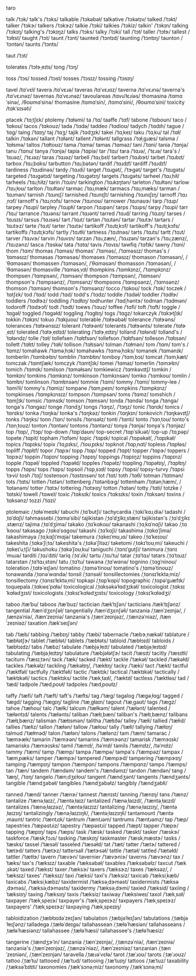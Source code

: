 taro

<!-- toran	/tɔˈɹɑn/ -->
<!-- toray	/tɔˈɹeɪ/ -->
<!-- tornadic	/tɔɹˈneɪdɪk/ -->
<!-- tornado	/tɔɹˈneɪˌdoʊ/ -->
<!-- tornado's	/tɔɹˈneɪˌdoʊz/ -->
<!-- tornadoes	/tɔɹˈneɪdoʊz/ -->
<!-- tornados	/tɔɹˈneɪˌdoʊz/ -->
<!-- torpedo	/tɔɹˈpiˌdoʊ/ -->
<!-- torpedoed	/tɔɹˈpiˌdoʊd/ -->
<!-- torpedoes	/tɔɹˈpidoʊz/ -->
<!-- torpedoing	/tɔɹˈpiˌdoʊɪŋ/ -->
<!-- torrential	/tɔˈɹɛnʃəɫ/ -->
<!-- tortilla	/tɔɹˈtiə/ -->

talk	/ˈtɔk/
talk's	/ˈtɔks/
talkable	/ˈtɔkəbəɫ/
talkative	/ˈtɔkətɪv/
talked	/ˈtɔkt/
talker	/ˈtɔkɝ/
talkers	/ˈtɔkɝz/
talkie	/ˈtɔki/
talkies	/ˈtɔkiz/
talkin'	/ˈtɔkɪn/
talking	/ˈtɔkɪŋ/
talking's	/ˈtɔkɪŋz/
talks	/ˈtɔks/
talky	/ˈtɔki/
tall	/ˈtɔɫ/
taller	/ˈtɔɫɝ/
tallest	/ˈtɔɫɪst/
taught	/ˈtɔt/
taunt	/ˈtɔnt/
taunted	/ˈtɔntɪd/
taunting	/ˈtɔntɪŋ/
taunton	/ˈtɔntən/
taunts	/ˈtɔnts/
<!-- taurus	/ˈtɔɹəs/ -->
<!-- tauruses	/ˈtɔɹəsəz/ -->
taut	/ˈtɔt/
<!-- toil	/ˈtɔɪɫ/ -->
<!-- toiled	/ˈtɔɪɫd/ -->
<!-- toilet	/ˈtɔɪɫət/ -->
<!-- toilet's	/ˈtɔɪɫəts/ -->
<!-- toiletries	/ˈtɔɪɫətɹiz/ -->
<!-- toiletry	/ˈtɔɪɫətɹi/ -->
<!-- toilets	/ˈtɔɪɫəts/ -->
<!-- toiling	/ˈtɔɪɫɪŋ/ -->
<!-- toils	/ˈtɔɪɫz/ -->
tolerates	/ˈtɔɫɝˌeɪts/
tong	/ˈtɔŋ/
<!-- tor	/ˈtɔɹ/ -->
<!-- torah	/ˈtɔɹə/ -->
<!-- torch	/ˈtɔɹtʃ/ -->
<!-- torched	/ˈtɔɹtʃt/ -->
<!-- torches	/ˈtɔɹtʃɪz/ -->
<!-- torching	/ˈtɔɹtʃɪŋ/ -->
<!-- tore	/ˈtɔɹ/ -->
<!-- tori	/ˈtɔɹi/ -->
<!-- torment	/ˈtɔɹˌmɛnt/, /tɔɹˈmɛnt/ -->
<!-- tormented	/ˈtɔɹˌmɛntɪd/ -->
<!-- tormenting	/ˈtɔɹˌmɛntɪŋ/ -->
<!-- tormentor	/ˈtɔɹˌmɛntɝ/ -->
<!-- tormentors	/ˈtɔɹˌmɛntɝz/ -->
<!-- torments	/ˈtɔɹˌmɛnts/ -->
<!-- torn	/ˈtɔɹn/ -->
<!-- torpid	/ˈtɔɹpəd/ -->
<!-- torpor	/ˈtɔɹpɝ/ -->
<!-- torque	/ˈtɔɹk/ -->
<!-- torrance	/ˈtɔɹəns/ -->
<!-- torrent	/ˈtɔɹənt/ -->
<!-- torrents	/ˈtɔɹənts/ -->
<!-- torsion	/ˈtɔɹʃən/ -->
<!-- torso	/ˈtɔɹˌsoʊ/ -->
<!-- torsos	/ˈtɔɹˌsoʊz/ -->
<!-- tort	/ˈtɔɹt/ -->
<!-- tortoise	/ˈtɔɹtəs/ -->
<!-- tortoises	/ˈtɔɹtəsəz/ -->
<!-- torts	/ˈtɔɹts/ -->
<!-- tortuous	/ˈtɔɹtʃəwəs/ -->
<!-- torture	/ˈtɔɹtʃɝ/ -->
<!-- tortured	/ˈtɔɹtʃɝd/ -->
<!-- torturer	/ˈtɔɹtʃɝɝ/ -->
<!-- torturers	/ˈtɔɹtʃɝɝz/ -->
<!-- tortures	/ˈtɔɹtʃɝz/ -->
<!-- torturing	/ˈtɔɹtʃɝɪŋ/ -->
<!-- torturous	/ˈtɔɹˌtʃuəs/ -->
<!-- tory	/ˈtɔɹi/ -->
toss	/ˈtɔs/
tossed	/ˈtɔst/
tosses	/ˈtɔsɪz/
tossing	/ˈtɔsɪŋ/
<!-- tours	/ˈtɔɹz/, /ˈtʊɹz/ -->
<!-- toward	/ˈtɔɹd/, /təˈwɔɹd/ -->
<!-- towards	/ˈtɔɹdz/, /təˈwɔɹdz/ -->
<!-- toy	/ˈtɔɪ/ -->
<!-- toy's	/ˈtɔɪz/ -->
<!-- toyboy	/ˈtɔɪˌbɔɪ/ -->
<!-- toyed	/ˈtɔɪd/ -->
<!-- toying	/ˈtɔɪɪŋ/ -->
<!-- toymaker	/ˈtɔɪˌmeɪkɝ/ -->
<!-- toymakers	/ˈtɔɪˌmeɪkɝz/ -->
<!-- toys	/ˈtɔɪz/ -->
<!-- toys'	/ˈtɔɪz/ -->
<!-- toystore	/ˈtɔɪˌstɔɹ/ -->
<!-- toystores	/ˈtɔɪˌstɔɹz/ -->

<!-- tortillas	/ˌtɔɹˈtiəz/ -->
<!-- toyotas	/ˌtɔɪˈoʊtəz/ -->

<!-- tarantino	/tɑɹɑnˈtinoʊ/ -->
tavel	/tɑˈvɛɫ/
tavera	/tɑˈvɛɹə/
taveras	/tɑˈvɛɹɑz/
taverna	/tɑˈvɛɹnə/
taverna's	/tɑˈvɛɹnəz/
tavernas	/tɑˈvɛɹnəz/
tavoulareas	/tɑvuˈɫɛɹiəs/
thomasina	/tɑmɑˈsinə/, /θoʊmɑˈsinə/
thomasine	/tɑmɑˈsin/, /tɑmɑˈsini/, /θoʊmɑˈsini/
toxicity	/tɑkˈsɪsəti/

ptacek	/ˈtɑˌtʃɛk/
ptolemy	/ˈtɑɫəmi/
ta	/ˈtɑ/
taaffe	/ˈtɑf/
tabone	/ˈtɑboʊn/
taco	/ˈtɑkoʊ/
tacos	/ˈtɑkoʊz/
tada	/ˈtɑdə/
taddeo	/ˈtɑdioʊ/
tadych	/ˈtɑdɪh/
tague	/ˈtɑɡ/
taing	/ˈtɑɪŋ/
taj	/ˈtɑʒ/
tajik	/ˈtɑdʒɪk/
takei	/ˈtɑˌkeɪ/
taku	/ˈtɑˌku/
tal	/ˈtɑɫ/
talkin	/ˈtɑkən/
tallant	/ˈtɑɫənt/
tallent	/ˈtɑɫənt/
tallgrass	/ˈtɑɫˌɡɹæs/
talsma	/ˈtɑɫsmə/
taltos	/ˈtɑɫtoʊz/
tama	/ˈtɑmə/
tamas	/ˈtɑməz/
tani	/ˈtɑni/
tania	/ˈtɑnjə/
tanu	/ˈtɑnu/
tanya	/ˈtɑnjə/
tapia	/ˈtɑpiə/
tar	/ˈtɑɹ/
tara	/ˈtɑɹə/, /ˈtɛɹə/
tara's	/ˈtɑɹəz/, /ˈtɛɹəz/
taras	/ˈtɑɹəz/
tarbell	/ˈtɑɹˌbɛɫ/
tarbert	/ˈtɑɹbɝt/
tarbet	/ˈtɑɹbɪt/
tarbox	/ˈtɑɹˌbɑks/
tarbutton	/ˈtɑɹˌbətən/
tardif	/ˈtɑɹdɪf/
tardiff	/ˈtɑɹdɪf/
tardiness	/ˈtɑɹdinəs/
tardy	/ˈtɑɹdi/
target	/ˈtɑɹɡət/, /ˈtɝɡət/
target's	/ˈtɑɹɡəts/
targeted	/ˈtɑɹɡətɪd/
targeting	/ˈtɑɹɡətɪŋ/
targets	/ˈtɑɹɡəts/
tarheel	/ˈtɑɹˌhiɫ/
tarheels	/ˈtɑɹˌhiɫz/
tarin	/ˈtɑɹin/
tarkington	/ˈtɑɹkɪŋtən/
tarleton	/ˈtɑɹɫtən/
tarlow	/ˈtɑɹˌɫoʊ/
tarlton	/ˈtɑɹɫtən/
tarmac	/ˈtɑɹˌmæk/
tarmacs	/ˈtɑɹˌmæks/
tarman	/ˈtɑɹmən/
tarnish	/ˈtɑɹnɪʃ/
tarnished	/ˈtɑɹnɪʃt/
tarnishing	/ˈtɑɹnɪʃɪŋ/
tarnoff	/ˈtɑɹˌnɔf/
tarnoff's	/ˈtɑɹˌnɔfs/
tarnow	/ˈtɑɹnoʊ/
tarnower	/ˈtɑɹnaʊɝ/
tarp	/ˈtɑɹp/
tarpey	/ˈtɑɹpi/
tarpley	/ˈtɑɹpɫi/
tarpon	/ˈtɑɹpən/
tarps	/ˈtɑɹps/
tarpy	/ˈtɑɹpi/
tarr	/ˈtɑɹ/
tarrance	/ˈtɑɹəns/
tarrant	/ˈtɑɹənt/
tarred	/ˈtɑɹd/
tarring	/ˈtɑɹɪŋ/
tarses	/ˈtɑɹsɪs/
tarsus	/ˈtɑɹsəs/
tart	/ˈtɑɹt/
tartan	/ˈtɑɹtən/
tartar	/ˈtɑɹtɝ/
tartars	/ˈtɑɹtɝz/
tarte	/ˈtɑɹt/
tarter	/ˈtɑɹtɝ/
tartikoff	/ˈtɑɹtɪˌkɔf/
tartikoff's	/ˈtɑɹtɪˌkɔfs/
tartikoffs	/ˈtɑɹtɪˌkɔfs/
tartly	/ˈtɑɹtɫi/
tartness	/ˈtɑɹtnəs/
tarts	/ˈtɑɹts/
tartt	/ˈtɑɹt/
tarver	/ˈtɑɹvɝ/
tarvin	/ˈtɑɹvɪn/
tarzan	/ˈtɑɹˌzæn/, /ˈtɑɹzən/
tarzan's	/ˈtɑɹˌzænz/, /ˈtɑɹzənz/
tasca	/ˈtɑskə/
tata	/ˈtɑtɑ/
tavis	/ˈtɑvɪs/
tawfiq	/ˈtɑfɪk/
tawny	/ˈtɑni/
thom	/ˈtɑm/
thomas	/ˈtɑməs/
thomas'	/ˈtɑməs/, /ˈtɑməsɪz/
thomas's	/ˈtɑməsɪz/
thomasas	/ˈtɑməsəs/
thomases	/ˈtɑməsɪz/
thomason	/ˈtɑməsən/, /ˈθɑməsən/
thomassen	/ˈtɑməsən/, /ˈθɑməsən/
thomasson	/ˈtɑməsən/, /ˈθɑməsən/
thomasville	/ˈtɑməsˌvɪɫ/
thompkins	/ˈtɑmkɪnz/, /ˈtɑmpkɪnz/
thompsen	/ˈtɑmpsən/, /ˈtɑmsən/
thompson	/ˈtɑmpsən/, /ˈtɑmsən/
thompson's	/ˈtɑmpsənz/, /ˈtɑmsənz/
thompsons	/ˈtɑmpsənz/, /ˈtɑmsənz/
thomson	/ˈtɑmsən/
thomson's	/ˈtɑmsənz/
tocco	/ˈtɑkoʊ/
tock	/ˈtɑk/
toczek	/ˈtɑtʃɛk/
tod	/ˈtɑd/
todd	/ˈtɑd/
todd's	/ˈtɑdz/
toddle	/ˈtɑdəɫ/
toddler	/ˈtɑdɫɝ/
toddlers	/ˈtɑdɫɝz/
toddling	/ˈtɑdɫɪŋ/
todhunter	/ˈtɑdˌhəntɝ/
todman	/ˈtɑdmən/
todoroff	/ˈtɑdɝɔf/
todt	/ˈtɑdt/
toews	/ˈtɑuz/
toffee	/ˈtɑfi/
toft	/ˈtɑft/
toggle	/ˈtɑɡəɫ/
toggled	/ˈtɑɡəɫd/
toggling	/ˈtɑɡɫɪŋ/
togs	/ˈtɑɡz/
tokarczyk	/ˈtɑkɝtʃɪk/
tokkin	/ˈtɑkɪn/
tokuo	/ˈtɑkjuoʊ/
tolerable	/ˈtɑɫɝəbəɫ/
tolerance	/ˈtɑɫɝəns/
tolerances	/ˈtɑɫɝənsɪz/
tolerant	/ˈtɑɫɝənt/
tolerants	/ˈtɑɫɝənts/
tolerate	/ˈtɑɫɝˌeɪt/
tolerated	/ˈtɑɫɝˌeɪtɪd/
tolerating	/ˈtɑɫɝˌeɪtɪŋ/
tolland	/ˈtɑɫənd/
tolland's	/ˈtɑɫəndz/
tolle	/ˈtɑɫ/
tollefsen	/ˈtɑɫɪfsən/
tollefson	/ˈtɑɫɪfsən/
tolleson	/ˈtɑɫɪsən/
tollett	/ˈtɑɫɪt/
tolley	/ˈtɑɫi/
tollison	/ˈtɑɫɪsən/
tolman	/ˈtɑɫmən/
tom	/ˈtɑm/
tom's	/ˈtɑmz/
tomahawk	/ˈtɑməˌhɔk/
tomahawks	/ˈtɑməˌhɔks/
tomanek	/ˈtɑmənɪk/
tomberlin	/ˈtɑmbɝɫɪn/
tomblin	/ˈtɑmbɫɪn/
tomboy	/ˈtɑmˌbɔɪ/
tomcat	/ˈtɑmˌkæt/
tomczak	/ˈtɑmtʃæk/
tomczyk	/ˈtɑmtʃɪk/
tomei	/ˈtɑmaɪ/
tomerlin	/ˈtɑmɝɫɪn/
tomich	/ˈtɑmɪk/
tomilson	/ˈtɑməɫsən/
tomkiewicz	/ˈtɑmkəvɪtʃ/
tomkin	/ˈtɑmkɪn/
tomkins	/ˈtɑmkɪnz/
tomkinson	/ˈtɑmkɪnsən/
tomko	/ˈtɑmkoʊ/
tomlin	/ˈtɑmɫɪn/
tomlinson	/ˈtɑmɫɪnsən/
tommie	/ˈtɑmi/
tommy	/ˈtɑmi/
tommy-lee	/ˈtɑmiˈɫi/
tommy's	/ˈtɑmiz/
tompane	/ˈtɑmˌpeɪn/
tompkins	/ˈtɑmpkɪnz/
tompkinses	/ˈtɑmpkɪnsɪz/
tompson	/ˈtɑmpsən/
toms	/ˈtɑmz/
tomshich	/ˈtɑmʃɪk/
tomsic	/ˈtɑmsɪk/
tomson	/ˈtɑmsən/
tonda	/ˈtɑndə/
tonga	/ˈtɑnɡə/
tonga's	/ˈtɑnɡəz/
tonge	/ˈtɑndʒ/
tongs	/ˈtɑŋz/, /ˈtɔŋz/
tonic	/ˈtɑnɪk/
tonics	/ˈtɑnɪks/
tonka	/ˈtɑŋkə/
tonka's	/ˈtɑŋkəz/
tonkin	/ˈtɑŋkɪn/
tonkovich	/ˈtɑŋkəvɪtʃ/
tonks	/ˈtɑŋks/
tonn	/ˈtɑn/
tonsils	/ˈtɑnsəɫz/
tonti	/ˈtɑnti/
tonto	/ˈtɑnˌtoʊ/
tonto's	/ˈtɑnˌtoʊz/
tonton	/ˈtɑntən/
tontons	/ˈtɑntənz/
tonya	/ˈtɑnjə/
tonya's	/ˈtɑnjəz/
top	/ˈtɑp/, /ˈtɔp/
top-down	/ˈtɑpˈdaʊn/
top-secret	/ˈtɑpˈsikɹət/
top-up	/ˈtɑˌpəp/
topete	/ˈtɑpit/
topham	/ˈtɑfəm/
topic	/ˈtɑpɪk/
topical	/ˈtɑpəkəɫ/, /ˈtɑpɪkəɫ/
topics	/ˈtɑpɪks/
topix	/ˈtɑˌpɪks/, /ˈtoʊˌpɪks/
topknot	/ˈtɑpˌnɑt/
topless	/ˈtɑpɫəs/
topliff	/ˈtɑpɫɪf/
topor	/ˈtɑpɝ/
topp	/ˈtɑp/
topped	/ˈtɑpt/
topper	/ˈtɑpɝ/
toppers	/ˈtɑpɝz/
toppin	/ˈtɑpɪn/
topping	/ˈtɑpɪŋ/
toppings	/ˈtɑpɪŋz/
toppins	/ˈtɑpɪnz/
topple	/ˈtɑpəɫ/
toppled	/ˈtɑpəɫd/
topples	/ˈtɑpəɫz/
toppling	/ˈtɑpəɫɪŋ/, /ˈtɑpɫɪŋ/
topps	/ˈtɑps/
tops	/ˈtɑps/
topsoil	/ˈtɑpˌsɔɪɫ/
topsy	/ˈtɑpsi/
topsy-turvy	/ˈtɑpsiˈtɝvi/
tosh	/ˈtɑʃ/
tostenson	/ˈtɑstɪnsən/
tot	/ˈtɑt/
toth	/ˈtɑθ/
totman	/ˈtɑtmən/
tots	/ˈtɑts/
totten	/ˈtɑtən/
tottenberg	/ˈtɑtənbɝɡ/
tottenham	/ˈtɑtənˌhæm/, /ˈtɑtənəm/
totter	/ˈtɑtɝ/
tottering	/ˈtɑtɝɪŋ/
totton	/ˈtɑtən/
totty	/ˈtɑti/
totzke	/ˈtɑtski/
towell	/ˈtɑwɛɫ/
toxic	/ˈtɑksɪk/
toxics	/ˈtɑksɪks/
toxin	/ˈtɑksən/
toxins	/ˈtɑksənz/
tozzi	/ˈtɑzi/

ptolemaic	/ˌtɑɫəˈmeɪɪk/
tabuchi	/ˌtɑˈbutʃi/
tachycardia	/ˌtɑkiˈkɑɹˌdiə/
tadashi	/ˌtɑˈdɑʃi/
tahmassebi	/ˌtɑməˈsibi/
tajikistan	/ˌtɑˈdʒikɪˌstæn/
tajikistan's	/ˌtɑˈdʒikɪˌstænz/
tajima	/ˌtɑˈdʒimə/
takako	/ˌtɑˈkɑkoʊ/
takanashi	/ˌtɑˌkɑˈnɑʃi/
takao	/ˌtɑˈkɑoʊ/
takasago	/ˌtɑkɑˈsɑɡoʊ/
takashi	/ˌtɑˈkɑʃi/
takashima	/ˌtɑkɑˈʃimə/
takashimaya	/ˌtɑˌkɑʃɪˈmɑjə/
takemura	/ˌtɑkeɪˈmʊˌɹɑ/
takeo	/ˌtɑˈkeɪoʊ/
takeshita	/ˌtɑkəˈʃiˌtɑ/
takeshita's	/ˌtɑkəˈʃitəz/
taketomi	/ˌtɑkɪˈtoʊˌmi/
takeuchi	/ˌtɑkeɪˈuˌtʃi/
takushoku	/ˌtɑkəˈʃoʊˌku/
taniguchi	/ˌtɑnɪˈɡutʃi/
tanimura	/ˌtɑnɪˈmuɹə/
tarditi	/ˌtɑɹˈdɪti/
tariq	/ˌtɑˈɹik/
tartu	/ˌtɑɹˈtu/
tatar	/ˌtɑˈtɑɹ/
tatars	/ˌtɑˈtɑɹz/
tatarstan	/ˌtɑˈtɑɹˌstɑn/
tatu	/ˌtɑˈtu/
tawana	/ˌtɑˈwɑnə/
tognino	/ˌtɑɡˈninoʊ/
toleration	/ˌtɑɫɝˈeɪʃən/
tomatino	/ˌtɑməˈtinoʊ/
tomatino's	/ˌtɑməˈtinoʊz/
tonawanda	/ˌtɑnəˈwɑndə/
tonsil	/ˌtɑnsəɫ/
tonsillectomies	/ˌtɑnsɪˈɫɛktəˌmiz/
tonsillectomy	/ˌtɑnsɪˈɫɛktəˌmi/
topkapi	/ˌtɑpˈkɑpi/
topographic	/ˌtɑpəˈɡɹæfɪk/
toquepala	/ˌtɑkwɛˈpɑɫə/
toxicological	/ˌtɑksəkəˈɫɑdʒɪkəɫ/
toxicologist	/ˌtɑksɪˈkɑɫədʒɪst/
toxicologists	/ˌtɑksɪˈkɑɫədʒɪsts/
toxicology	/ˌtɑksɪˈkɑɫədʒi/

taboo	/tæˈbu/
taboos	/tæˈbuz/
tactician	/tækˈtɪʃən/
tacticians	/tækˈtɪʃənz/
tangential	/tænˈdʒɛnʃəɫ/
tangentially	/tænˈdʒɛnʃəɫi/
tanzania	/ˌtænˈzeɪnjə/, /ˌtænzəˈniə/, /tænˈzeɪniə/
tanzania's	/ˌtænˈzeɪnjəz/, /ˌtænzəˈniəz/, /tænˈzeɪniəz/
taxation	/tækˈseɪʃən/

tab	/ˈtæb/
tabbing	/ˈtæbɪŋ/
tabby	/ˈtæbi/
tabernacle	/ˈtæbɝˌnækəɫ/
tablature	/ˈtæbɫətʃɝ/
tablet	/ˈtæbɫət/
tablets	/ˈtæbɫəts/
tabloid	/ˈtæbɫɔɪd/
tabloids	/ˈtæbɫɔɪdz/
tabs	/ˈtæbz/
tabulate	/ˈtæbjəˌɫeɪt/
tabulated	/ˈtæbjəˌɫeɪtɪd/
tabulating	/ˈtæbjəˌɫeɪtɪŋ/
tabulature	/ˈtæbjəɫətʃɝ/
tacit	/ˈtæsɪt/
tacitly	/ˈtæsɪtɫi/
taciturn	/ˈtæsɪˌtɝn/
tack	/ˈtæk/
tacked	/ˈtækt/
tackle	/ˈtækəɫ/
tackled	/ˈtækəɫd/
tackles	/ˈtækəɫz/
tackling	/ˈtækəɫɪŋ/, /ˈtækɫɪŋ/
tacky	/ˈtæki/
tact	/ˈtækt/
tactful	/ˈtæktfəɫ/
tactfully	/ˈtæktfəɫi/
tactic	/ˈtæktɪk/
tactical	/ˈtæktɪkəɫ/
tactically	/ˈtæktɪkəɫi/
tactics	/ˈtæktɪks/
tactile	/ˈtækˌtaɪɫ/, /ˈtæktɪɫ/
tactless	/ˈtæktɫəs/
tad	/ˈtæd/
tadpole	/ˈtædˌpoʊɫ/
tadpoles	/ˈtædˌpoʊɫz/
<!-- taekwondo	/ˈtæˌkwɑnˈdoʊ/, /taɪˈkwɑndoʊ/ -->
taffy	/ˈtæfi/
taft	/ˈtæft/
taft's	/ˈtæfts/
tag	/ˈtæɡ/
tagalog	/ˈtæɡəˌɫɑɡ/
tagged	/ˈtæɡd/
tagging	/ˈtæɡɪŋ/
tagline	/ˈtæˌɡɫaɪn/
tagout	/ˈtæˌɡaʊt/
tags	/ˈtæɡz/
tahoe	/ˈtæhoʊ/
talc	/ˈtæɫk/
talcum	/ˈtæɫkəm/
talent	/ˈtæɫənt/
talented	/ˈtæɫəntɪd/
talents	/ˈtæɫənts/
taliban	/ˈtæɫɪˌbæn/
taliban's	/ˈtæɫɪˌbænz/
talibans	/ˈtæɫɪˌbænz/
talisman	/ˈtæɫɪsmən/
talitha	/ˈtæɫɪðə/
talley	/ˈtæɫi/
tallied	/ˈtæɫid/
tallies	/ˈtæɫiz/
tallon	/ˈtæɫən/
tallow	/ˈtæɫoʊ/
tally	/ˈtæɫi/
tallying	/ˈtæɫiɪŋ/
talmud	/ˈtæɫməd/
talon	/ˈtæɫən/
talons	/ˈtæɫənz/
tam	/ˈtæm/
tamarac	/ˈtæmɝæk/
tamarin	/ˈtæmɝən/
tamarins	/ˈtæmɝənz/
tamarisk	/ˈtæmɝɪsk/
tamarisks	/ˈtæmɝɪsks/
tamil	/ˈtæmɪɫ/, /təˈmɪɫ/
tamils	/ˈtæmɪɫz/, /təˈmɪɫz/
tammy	/ˈtæmi/
tamp	/ˈtæmp/
tampa	/ˈtæmpə/
tampa's	/ˈtæmpəz/
tampax	/ˈtæmˌpæks/
tamper	/ˈtæmpɝ/
tampered	/ˈtæmpɝd/
tampering	/ˈtæmpɝɪŋ/
tamping	/ˈtæmpɪŋ/
tampon	/ˈtæmpɑn/
tampons	/ˈtæmpɑnz/
tamps	/ˈtæmps/
tan	/ˈtæn/
tandem	/ˈtændəm/
tandem's	/ˈtændəmz/
tandon	/ˈtændən/
tang	/ˈtæŋ/, /ˈtɑŋ/
tangelo	/ˈtænˌdʒɛɫoʊ/
tangent	/ˈtændʒənt/
tangents	/ˈtændʒənts/
tangible	/ˈtændʒəbəɫ/
tangibles	/ˈtændʒəbəɫz/
tangibly	/ˈtændʒəbɫi/
<!-- tangle	/ˈtæŋɡəɫ/ -->
<!-- tangled	/ˈtæŋɡəɫd/ -->
<!-- tangles	/ˈtæŋɡəɫz/ -->
<!-- tanglewood	/ˈtæŋɡəɫˌwʊd/ -->
<!-- tangling	/ˈtæŋɡɫɪŋ/ -->
<!-- tango	/ˈtæŋɡoʊ/ -->
<!-- tangos	/ˈtæŋɡoʊz/ -->
<!-- tank	/ˈtæŋk/ -->
<!-- tank's	/ˈtæŋks/ -->
<!-- tanked	/ˈtæŋkt/ -->
<!-- tanker	/ˈtæŋkɝ/ -->
<!-- tankers	/ˈtæŋkɝz/ -->
<!-- tanking	/ˈtæŋkɪŋ/ -->
<!-- tanks	/ˈtæŋks/ -->
tanned	/ˈtænd/
tanner	/ˈtænɝ/
tannest	/ˈtænɪst/
tanning	/ˈtænɪŋ/
tans	/ˈtænz/
tantalize	/ˈtænəˌɫaɪz/, /ˈtæntəˌɫaɪz/
tantalized	/ˈtænəˌɫaɪzd/, /ˈtæntəˌɫaɪzd/
tantalizes	/ˈtænəˌɫaɪzəz/, /ˈtæntəˌɫaɪzɪz/
tantalizing	/ˈtænəˌɫaɪzɪŋ/, /ˈtæntəˌɫaɪzɪŋ/
tantalizingly	/ˈtænəˌɫaɪzɪŋɫi/, /ˈtæntəˌɫaɪzɪŋɫi/
tantamount	/ˈtæntəˌmaʊnt/
tantric	/ˈtæntɹɪk/
tantrum	/ˈtæntɹəm/
tantrums	/ˈtæntɹəmz/
tap	/ˈtæp/
tapestries	/ˈtæpəstɹiz/
tapestry	/ˈtæpəstɹi/
tapped	/ˈtæpt/
tapper	/ˈtæpɝ/
tapping	/ˈtæpɪŋ/
taps	/ˈtæps/
task	/ˈtæsk/
tasked	/ˈtæskt/
tasker	/ˈtæskɝ/
taskforce	/ˈtæskˌfɔɹs/
tasking	/ˈtæskɪŋ/
taskmaster	/ˈtæskˌmæstɝ/
tasks	/ˈtæsks/
tassel	/ˈtæsəɫ/
tasseled	/ˈtæsəɫd/
tat	/ˈtæt/
tatter	/ˈtætɝ/
tattered	/ˈtætɝd/
tatters	/ˈtætɝz/
tattersall	/ˈtætɝsəɫ/
tattle	/ˈtætəɫ/
tattled	/ˈtætəɫd/
tattler	/ˈtætɫɝ/
tavern	/ˈtævɝn/
tavernier	/ˈtævɝniɝ/
taverns	/ˈtævɝnz/
tax	/ˈtæks/
tax's	/ˈtæksɪz/
taxable	/ˈtæksəbəɫ/
taxables	/ˈtæksəbəɫz/
taxcut	/ˈtækˌskət/
taxed	/ˈtækst/
taxer	/ˈtæksɝ/
taxers	/ˈtæksɝz/
taxes	/ˈtæksəz/, /ˈtæksɪz/
taxes'	/ˈtæksɪz/
taxi	/ˈtæksi/
taxi's	/ˈtæksiz/
taxicab	/ˈtæksiˌkæb/
taxicabs	/ˈtæksiˌkæbz/
taxidermist	/ˈtæksəˌdɝməst/
taxidermists	/ˈtæksəˌdɝməs/, /ˈtæksəˌdɝməsts/
taxidermy	/ˈtæksəˌdɝmi/
taxied	/ˈtæksid/
taxiing	/ˈtæksiɪŋ/
taxing	/ˈtæksɪŋ/
taxis	/ˈtæksiz/
taxiway	/ˈtæksiweɪ/
taxol	/ˈtækˌsɑɫ/
taxpayer	/ˈtækˌspeɪɝ/
taxpayer's	/ˈtækˌspeɪɝz/
taxpayers	/ˈtækˌspeɪɝz/
taxpayers'	/ˈtækˌspeɪɝz/
taxpaying	/ˈtækˌspeɪɪŋ/

tabloidization	/ˌtæbɫɔɪdəˈzeɪʃən/
tabulation	/ˌtæbjəˈɫeɪʃən/
tabulations	/ˌtæbjəˈɫeɪʃənz/
talladega	/ˌtæɫəˈdeɪɡə/
tallahassean	/ˌtæɫəˈhæsiən/
tallahasseans	/ˌtæɫəˈhæsiənz/
tallahassee	/ˌtæɫəˈhæsi/
tallahassee's	/ˌtæɫəˈhæsiz/
<!-- tampopo	/ˌtæmˈpoʊpoʊ/ -->
tangerine	/ˌtændʒɝˈin/
tanzania	/ˌtænˈzeɪnjə/, /ˌtænzəˈniə/, /tænˈzeɪniə/
tanzania's	/ˌtænˈzeɪnjəz/, /ˌtænzəˈniəz/, /tænˈzeɪniəz/
tanzanian	/ˌtænˈzeɪniən/, /ˌtænˈzeɪnjən/
taravella	/ˌtæɹəˈvɛɫə/
tarot	/ˌtæˈɹoʊ/
tarots	/ˌtæˈɹoʊz/
tattoo	/ˌtæˈtu/
tattooed	/ˌtæˈtud/
tattooing	/ˌtæˈtuɪŋ/
tattoos	/ˌtæˈtuz/
taxability	/ˌtæksəˈbɪɫɪti/
taxonomies	/ˌtækˈsɔnəˌmiz/
taxonomy	/ˌtækˈsɔnəˌmi/
